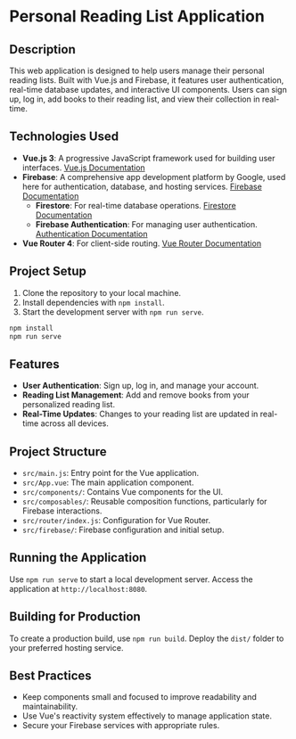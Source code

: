 
# Personal Reading List Application

## Description

This web application is designed to help users manage their personal reading lists. Built with Vue.js and Firebase, it features user authentication, real-time database updates, and interactive UI components. Users can sign up, log in, add books to their reading list, and view their collection in real-time.

## Technologies Used

- **Vue.js 3**: A progressive JavaScript framework used for building user interfaces. [Vue.js Documentation](https://v3.vuejs.org/)
- **Firebase**: A comprehensive app development platform by Google, used here for authentication, database, and hosting services. [Firebase Documentation](https://firebase.google.com/docs)
  - **Firestore**: For real-time database operations. [Firestore Documentation](https://firebase.google.com/docs/firestore)
  - **Firebase Authentication**: For managing user authentication. [Authentication Documentation](https://firebase.google.com/docs/auth)
- **Vue Router 4**: For client-side routing. [Vue Router Documentation](https://next.router.vuejs.org/)

## Project Setup

1. Clone the repository to your local machine.
2. Install dependencies with `npm install`.
3. Start the development server with `npm run serve`.

```bash
npm install
npm run serve
```

## Features

- **User Authentication**: Sign up, log in, and manage your account.
- **Reading List Management**: Add and remove books from your personalized reading list.
- **Real-Time Updates**: Changes to your reading list are updated in real-time across all devices.

## Project Structure

- `src/main.js`: Entry point for the Vue application.
- `src/App.vue`: The main application component.
- `src/components/`: Contains Vue components for the UI.
- `src/composables/`: Reusable composition functions, particularly for Firebase interactions.
- `src/router/index.js`: Configuration for Vue Router.
- `src/firebase/`: Firebase configuration and initial setup.

## Running the Application

Use `npm run serve` to start a local development server. Access the application at `http://localhost:8080`.

## Building for Production

To create a production build, use `npm run build`. Deploy the `dist/` folder to your preferred hosting service.

## Best Practices

- Keep components small and focused to improve readability and maintainability.
- Use Vue's reactivity system effectively to manage application state.
- Secure your Firebase services with appropriate rules.
